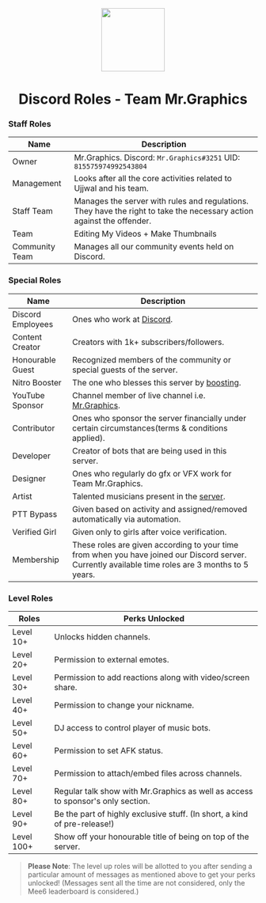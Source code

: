 <div align="center">
    <img src="https://media.discordapp.net/attachments/893461341799612447/902688711152652328/20211026_220320.png" width="128px" style="max-width:100%;">
    <h1>Discord Roles - Team Mr.Graphics</h1>
</div>

<h3>Staff Roles</h3>

| Name           | Description                                                                                                           |
|----------------|-----------------------------------------------------------------------------------------------------------------------|
| Owner          | Mr.Graphics.  Discord: `Mr.Graphics#3251` UID: `815575974992543804`                                              |
| Management     | Looks after all the core activities related to Ujjwal and his team.                                                   |
| Staff Team     | Manages the server with rules and regulations. They have the right to take the necessary action against the offender. |
| Team | Editing My Videos + Make Thumbnails                                        |
| Community Team | Manages all our community events held on Discord.


<h3>Special Roles</h3>

| Name              | Description                                                                                                                                                                                                     |
|-------------------|-----------------------------------------------------------------------------------------------------------------------------------------------------------------------------------------------------------------|
| Discord Employees | Ones who work at [Discord](https://discord.com).                                                                                                                                                                |
| Content Creator   | Creators with 1k+ subscribers/followers.                                                                                                                                                                      |
| Honourable Guest  | Recognized members of the community or special guests of the server.                                                                                                                                             |
| Nitro Booster     | The one who blesses this server by [boosting](https://support.discord.com/hc/en-us/articles/360028038352-Server-Boosting-).                                                                                     |
| YouTube Sponsor   | Channel member of live channel i.e. [Mr.Graphics](https://youtube.com/channel/UCx2en8Jpyxh1OgnO7JIsovg).  |
| Contributor       | Ones who sponsor the server financially under certain circumstances(terms & conditions applied).                                                                                                                |
| Developer         | Creator of bots that are being used in this server.                                                                                                                                                            |
| Designer          | Ones who regularly do gfx or VFX work for Team Mr.Graphics.                                                                                                                                                         |
| Artist            | Talented musicians present in the [server](https://discord.gg/TKrHh8QTxm).                                                                                                                                     |
| PTT Bypass            | Given based on activity and assigned/removed automatically via automation.                                                                                                                                     |
| Verified Girl            | Given only to girls after voice verification.                                                                                                                                     |
| Membership            | These roles are given according to your time from when you have joined our Discord server. Currently available time roles are 3 months to 5 years.                                                                                                                                     |

<h3>Level Roles</h3>

| Roles | Perks Unlocked                                                             |
|----------------------------|----------------------------------------------------------------------------|
| Level  10+                  | Unlocks hidden channels.                                                   |
| Level  20+                   | Permission to external emotes.                                             |
| Level  30+                   | Permission to add reactions along with video/screen share.                 |
| Level  40+                  | Permission to change your nickname.                                    |
| Level  50+                  | DJ access to control player of music bots.                                 |
| Level  60+                  | Permission to set AFK status.                                              |
| Level  70+                  | Permission to attach/embed files across channels.                          |
| Level  80+                  | Regular talk show with Mr.Graphics as well as access to sponsor's only section.  |
| Level  90+                 | Be the part of highly exclusive stuff. (In short, a kind of pre-release!)   |
| Level 100+                | Show off your honourable title of being on top of the server.               |

> **Please Note**: The level up roles will be allotted to you after sending a particular amount of messages as mentioned above to get your perks unlocked! (Messages sent all the time are not considered, only the Mee6 leaderboard is considered.)
